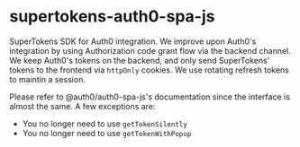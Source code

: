 # supertokens-auth0-spa-js

SuperTokens SDK for Auth0 integration. We improve upon Auth0's integration by using Authorization code grant flow via the backend channel. We keep Auth0's tokens on the backend, and only send SuperTokens' tokens to the frontend via `httpOnly` cookies. We use rotating refresh tokens to maintin a session.

Please refer to @auth0/auth0-spa-js's documentation since the interface is almost the same. A few exceptions are:
- You no longer need to use `getTokenSilently`
- You no longer need to use `getTokenWithPopup`
